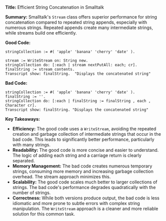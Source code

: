 **Title:** Efficient String Concatenation in Smalltalk

**Summary:**  Smalltalk's `Stream` class offers superior performance for string concatenation compared to repeated string appends, especially with numerous strings.  Repeated appends create many intermediate strings, while streams build one efficiently.

**Good Code:**

```smalltalk
stringCollection := #( 'apple' 'banana' 'cherry' 'date' ).

stream := WriteStream on: String new.
stringCollection do: [:each | stream nextPutAll: each; cr]. 
finalString := stream contents.
Transcript show: finalString.  "Displays the concatenated string"
```

**Bad Code:**

```smalltalk
stringCollection := #( 'apple' 'banana' 'cherry' 'date' ).
finalString := ''.
stringCollection do: [:each | finalString := finalString , each , Character cr].
Transcript show: finalString. "Displays the concatenated string"
```

**Key Takeaways:**

* **Efficiency:** The good code uses a `WriteStream`, avoiding the repeated creation and garbage collection of intermediate strings that occur in the bad code.  This leads to significantly better performance, particularly with many strings.
* **Readability:** The good code is more concise and easier to understand. The logic of adding each string and a carriage return is clearly separated.
* **Memory Management:** The bad code creates numerous temporary strings, consuming more memory and increasing garbage collection overhead.  The stream approach minimizes this.
* **Scalability:** The good code scales much better to larger collections of strings. The bad code's performance degrades quadratically with the number of strings.
* **Correctness:** While both versions produce output, the bad code is less idiomatic and more prone to subtle errors with complex string manipulation.  The `WriteStream` approach is a cleaner and more reliable solution for this common task.

